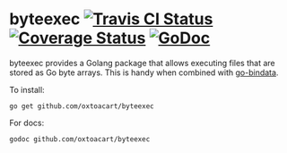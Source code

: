 byteexec [![Travis CI Status](https://travis-ci.org/getlantern/byteexec.svg?branch=master)](https://travis-ci.org/getlantern/byteexec)&nbsp;[![Coverage Status](https://coveralls.io/repos/getlantern/byteexec/badge.png)](https://coveralls.io/r/getlantern/byteexec)&nbsp;[![GoDoc](https://godoc.org/github.com/getlantern/byteexec?status.png)](http://godoc.org/github.com/getlantern/byteexec)
==========
byteexec provides a Golang package that allows executing files that are stored
as Go byte arrays.  This is handy when combined with
[go-bindata](https://github.com/jteeuwen/go-bindata).

To install:

`go get github.com/oxtoacart/byteexec`

For docs:

`godoc github.com/oxtoacart/byteexec`


